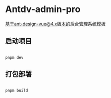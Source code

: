# Antdv-admin-pro

基于ant-design-vue@4.x版本的后台管理系统模板


## 启动项目

```shell

pnpm dev

```

## 打包部署

```shell

pnpm build

```
